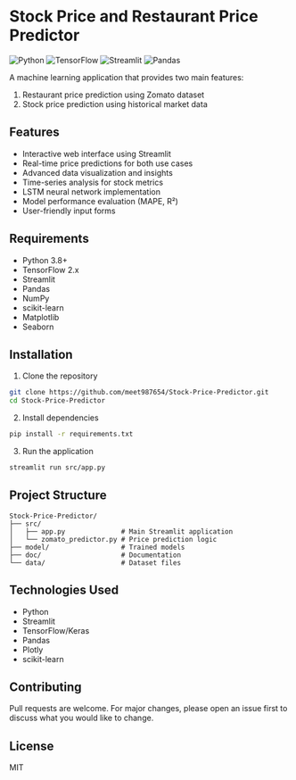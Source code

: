# Stock Price and Restaurant Price Predictor

![Python](https://img.shields.io/badge/Python-3.8%2B-blue)
![TensorFlow](https://img.shields.io/badge/TensorFlow-2.x-orange)
![Streamlit](https://img.shields.io/badge/Streamlit-1.x-red)
![Pandas](https://img.shields.io/badge/Pandas-1.x-lightgrey)

A machine learning application that provides two main features:
1. Restaurant price prediction using Zomato dataset
2. Stock price prediction using historical market data

## Features

- Interactive web interface using Streamlit
- Real-time price predictions for both use cases
- Advanced data visualization and insights
- Time-series analysis for stock metrics
- LSTM neural network implementation
- Model performance evaluation (MAPE, R²)
- User-friendly input forms

## Requirements

- Python 3.8+
- TensorFlow 2.x
- Streamlit
- Pandas
- NumPy
- scikit-learn
- Matplotlib
- Seaborn

## Installation

1. Clone the repository
```bash
git clone https://github.com/meet987654/Stock-Price-Predictor.git
cd Stock-Price-Predictor
```

2. Install dependencies
```bash
pip install -r requirements.txt
```

3. Run the application
```bash
streamlit run src/app.py
```

## Project Structure
```
Stock-Price-Predictor/
├── src/
│   ├── app.py              # Main Streamlit application
│   └── zomato_predictor.py # Price prediction logic
├── model/                  # Trained models
├── doc/                    # Documentation
└── data/                   # Dataset files
```

## Technologies Used
- Python
- Streamlit
- TensorFlow/Keras
- Pandas
- Plotly
- scikit-learn

## Contributing
Pull requests are welcome. For major changes, please open an issue first to discuss what you would like to change.

## License
MIT
